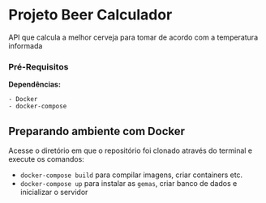 # Projeto Beer Calculador
API que calcula a melhor cerveja para tomar de acordo com a temperatura informada

### Pré-Requisitos

**Dependências:** 
```
- Docker
- docker-compose
```
## Preparando ambiente com Docker

Acesse o diretório em que o repositório foi clonado através do terminal e
execute os comandos:
 - `docker-compose build` para compilar imagens, criar containers etc.
 - `docker-compose up` para instalar as `gemas`, criar banco de dados e inicializar
 o servidor
